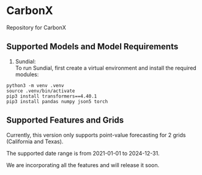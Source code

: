 # CarbonX
Repository for CarbonX

## Supported Models and Model Requirements
1. Sundial:
<br> To run Sundial, first create a virtual environment and install the required modules:
```
python3 -m venv .venv
source .venv/bin/activate
pip3 install transformers==4.40.1
pip3 install pandas numpy json5 torch
```

## Supported Features and Grids
Currently, this version only supports point-value forecasting for 2 grids (California and Texas). 

The supported date range is from 2021-01-01 to 2024-12-31.

We are incorporating all the features and will release it soon.
